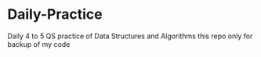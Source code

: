 # Daily-Practice
Daily 4 to 5 QS practice of Data Structures and Algorithms this repo only for backup of my code
